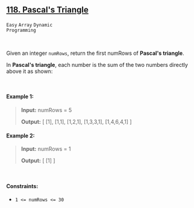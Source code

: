 ## [118. Pascal's Triangle](https://leetcode.com/problems/pascals-triangle/)

<code>Easy</code> <code>Array</code> <code>Dynamic Programming</code>

<br>

Given an integer <code>numRows</code>, return the first numRows of __Pascal's triangle__.

In __Pascal's triangle__, each number is the sum of the two numbers directly above it as shown:

<br>

#### Example 1:

> __Input:__ numRows = 5
>
> __Output:__ [ [1], [1,1], [1,2,1], [1,3,3,1], [1,4,6,4,1] ]

#### Example 2:

> __Input:__ numRows = 1
>
> __Output:__ [ [1] ]

<br>

#### Constraints:

- <code>1 <= numRows <= 30</code>